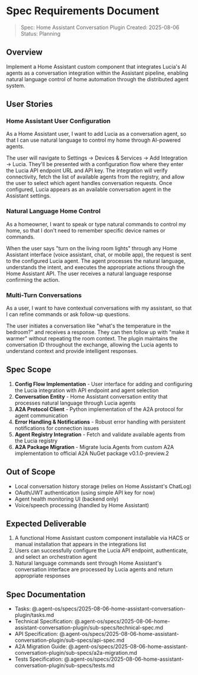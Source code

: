 # Spec Requirements Document

> Spec: Home Assistant Conversation Plugin
> Created: 2025-08-06
> Status: Planning

## Overview

Implement a Home Assistant custom component that integrates Lucia's AI agents as a conversation integration within the Assistant pipeline, enabling natural language control of home automation through the distributed agent system.

## User Stories

### Home Assistant User Configuration

As a Home Assistant user, I want to add Lucia as a conversation agent, so that I can use natural language to control my home through AI-powered agents.

The user will navigate to Settings → Devices & Services → Add Integration → Lucia. They'll be presented with a configuration flow where they enter the Lucia API endpoint URL and API key. The integration will verify connectivity, fetch the list of available agents from the registry, and allow the user to select which agent handles conversation requests. Once configured, Lucia appears as an available conversation agent in the Assistant settings.

### Natural Language Home Control

As a homeowner, I want to speak or type natural commands to control my home, so that I don't need to remember specific device names or commands.

When the user says "turn on the living room lights" through any Home Assistant interface (voice assistant, chat, or mobile app), the request is sent to the configured Lucia agent. The agent processes the natural language, understands the intent, and executes the appropriate actions through the Home Assistant API. The user receives a natural language response confirming the action.

### Multi-Turn Conversations

As a user, I want to have contextual conversations with my assistant, so that I can refine commands or ask follow-up questions.

The user initiates a conversation like "what's the temperature in the bedroom?" and receives a response. They can then follow up with "make it warmer" without repeating the room context. The plugin maintains the conversation ID throughout the exchange, allowing the Lucia agents to understand context and provide intelligent responses.

## Spec Scope

1. **Config Flow Implementation** - User interface for adding and configuring the Lucia integration with API endpoint and agent selection
2. **Conversation Entity** - Home Assistant conversation entity that processes natural language through Lucia agents
3. **A2A Protocol Client** - Python implementation of the A2A protocol for agent communication
4. **Error Handling & Notifications** - Robust error handling with persistent notifications for connection issues
5. **Agent Registry Integration** - Fetch and validate available agents from the Lucia registry
6. **A2A Package Migration** - Migrate lucia.Agents from custom A2A implementation to official A2A NuGet package v0.1.0-preview.2

## Out of Scope

- Local conversation history storage (relies on Home Assistant's ChatLog)
- OAuth/JWT authentication (using simple API key for now)
- Agent health monitoring UI (backend only)
- Voice/speech processing (handled by Home Assistant)

## Expected Deliverable

1. A functional Home Assistant custom component installable via HACS or manual installation that appears in the integrations list
2. Users can successfully configure the Lucia API endpoint, authenticate, and select an orchestration agent
3. Natural language commands sent through Home Assistant's conversation interface are processed by Lucia agents and return appropriate responses

## Spec Documentation

- Tasks: @.agent-os/specs/2025-08-06-home-assistant-conversation-plugin/tasks.md
- Technical Specification: @.agent-os/specs/2025-08-06-home-assistant-conversation-plugin/sub-specs/technical-spec.md
- API Specification: @.agent-os/specs/2025-08-06-home-assistant-conversation-plugin/sub-specs/api-spec.md
- A2A Migration Guide: @.agent-os/specs/2025-08-06-home-assistant-conversation-plugin/sub-specs/a2a-migration.md
- Tests Specification: @.agent-os/specs/2025-08-06-home-assistant-conversation-plugin/sub-specs/tests.md